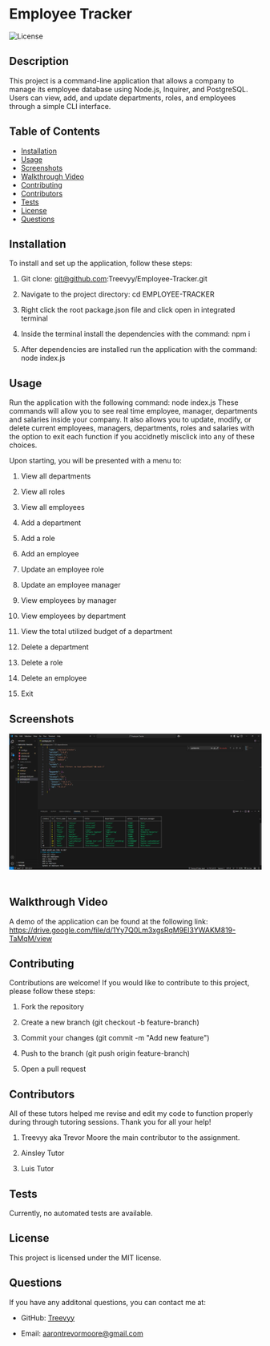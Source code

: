 # Employee Tracker

  ![License](https://img.shields.io/badge/License-MIT-blue.svg)

  ## Description
  This project is a command-line application that allows a company to manage its employee database using Node.js, Inquirer, and PostgreSQL. Users can view, add, and update departments, roles, and employees through a simple CLI interface.

  ## Table of Contents
  - [Installation](#installation)
  - [Usage](#usage)
  - [Screenshots](#screenshots)
  - [Walkthrough Video](#walkthrough-video)
  - [Contributing](#contributing)
  - [Contributors](#contributors)
  - [Tests](#tests)
  - [License](#license)
  - [Questions](#questions)

  ## Installation
  To install and set up the application, follow these steps: 

  1. Git clone: git@github.com:Treevyy/Employee-Tracker.git

  2. Navigate to the project directory: cd EMPLOYEE-TRACKER

  3. Right click the root package.json file and click open in integrated terminal

  4. Inside the terminal install the dependencies with the command: npm i

  5. After dependencies are installed run the application with the command: node index.js

  ## Usage
  Run the application with the following command: node index.js These commands will allow you to see real time employee, manager, departments and salaries inside your company. It also allows you to update, modify, or delete current employees, managers, departments, roles and salaries with the option to exit each function if you accidnetly misclick into any of these choices. 

  Upon starting, you will be presented with a menu to:

  1. View all departments

  2. View all roles

  3. View all employees

  4. Add a department

  5. Add a role

  6. Add an employee

  7. Update an employee role

  8. Update an employee manager

  9. View employees by manager

  10. View employees by department

  11. View the total utilized budget of a department

  12. Delete a department

  13. Delete a role

  14. Delete an employee

  15. Exit

  ## Screenshots
  
<img src="markdown/Screenshot 2025-03-03 025032.png" alt="Picture of the database table and options to choose from to modify the table" width="600" style="margin-bottom: 20px;">

  
  ## Walkthrough Video
  A demo of the application can be found at the following link: https://drive.google.com/file/d/1Yy7Q0Lm3xgsRqM9El3YWAKM819-TaMqM/view
  
  ## Contributing
  Contributions are welcome! If you would like to contribute to this project, please follow these steps: 

  1. Fork the repository

  2. Create a new branch (git checkout -b feature-branch)

  3. Commit your changes (git commit -m "Add new feature")

  4. Push to the branch (git push origin feature-branch)

  5. Open a pull request

  ## Contributors
  All of these tutors helped me revise and edit my code to function properly during through tutoring sessions. Thank you for all your help!

  1. Treevyy aka Trevor Moore the main contributor to the assignment.

  2. Ainsley Tutor

  3. Luis Tutor

  ## Tests
  Currently, no automated tests are available.

  ## License
  
  This project is licensed under the MIT license.

  ## Questions
   If you have any additonal questions, you can contact me at:

  - GitHub: [Treevyy](https://github.com/Treevyy)

  - Email: [aarontrevormoore@gmail.com](mailto:aarontrevormoore@gmail.com)

